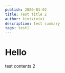 ```yaml
---
publish: 2020-01-02
title: Test title 2
author: kixixixixi
description: test summary
tags: test1
---
```

# Hello
test contents 2
